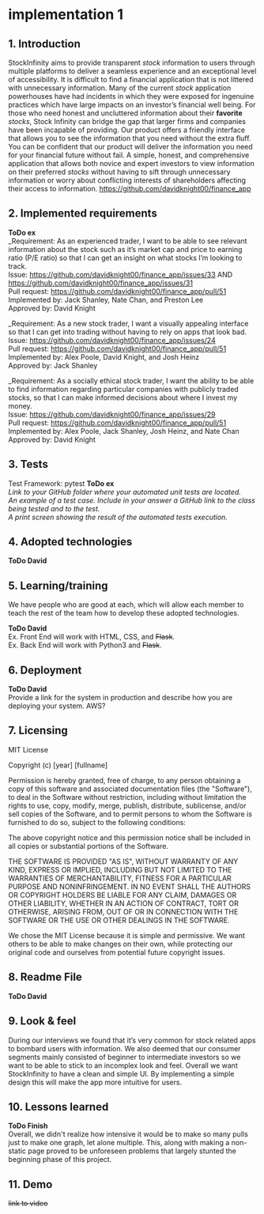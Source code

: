 # implementation 1

## 1. Introduction
StockInfinity aims to provide transparent _stock_ information to users through multiple platforms to deliver a seamless experience and an exceptional level of accessibility. It is difficult to find a financial application that is not littered with unnecessary information. Many of the current _stock_ application powerhouses have had incidents in which they were exposed for ingenuine practices which have large impacts on an investor’s financial well being. For those who need honest and uncluttered information about their **favorite** _stocks_, Stock Infinity can bridge the gap that larger firms and companies have been incapable of providing. Our product offers a friendly interface that allows you to see the information that you need without the extra fluff. You can be confident that our product will deliver the information you need for your financial future without fail. A simple, honest, and comprehensive application that allows both novice and expert investors to view information on their preferred _stocks_ without having to sift through unnecessary information or worry about conflicting interests of shareholders affecting their access to information.
https://github.com/davidknight00/finance_app

## 2. Implemented requirements
**ToDo ex**<br />
_Requirement: As an experienced trader, I want to be able to see relevant information about the stock such as it’s market cap and price to earning ratio (P/E ratio) so that I can get an insight on what stocks I’m looking to track.<br />
Issue: https://github.com/davidknight00/finance_app/issues/33 AND https://github.com/davidknight00/finance_app/issues/31 <br />
Pull request: https://github.com/davidknight00/finance_app/pull/51<br />
Implemented by: Jack Shanley, Nate Chan, and Preston Lee<br />
Approved by: David Knight<br />

_Requirement: As a new stock trader, I want a visually appealing interface so that I can get into trading without having to rely on apps that look bad.<br />
Issue: https://github.com/davidknight00/finance_app/issues/24<br />
Pull request: https://github.com/davidknight00/finance_app/pull/51<br />
Implemented by: Alex Poole, David Knight, and Josh Heinz<br />
Approved by: Jack Shanley<br />

_Requirement: As a socially ethical stock trader, I want the ability to be able to find information regarding particular companies with publicly traded stocks, so that I can make informed decisions about where I invest my money.<br />
Issue: https://github.com/davidknight00/finance_app/issues/29<br />
Pull request: https://github.com/davidknight00/finance_app/pull/51<br />
Implemented by: Alex Poole, Jack Shanley, Josh Heinz, and Nate Chan<br />
Approved by: David Knight<br />


## 3. Tests
Test Framework: pytest
**ToDo ex**<br />
_Link to your GitHub folder where your automated unit tests are located._<br />
_An example of a test case. Include in your answer a GitHub link to the class being tested and to the test._<br />
_A print screen showing the result of the automated tests execution._


## 4. Adopted technologies
**ToDo David**

## 5. Learning/training
We have people who are good at each, which will allow each member to teach the rest of the team how to develop these adopted technologies. 

**ToDo David**<br />
Ex. Front End will work with HTML, CSS, and  ~~Flask~~. <br />
Ex. Back End will work with Python3 and  ~~Flask~~.


## 6. Deployment
**ToDo David**<br />
Provide a link for the system in production and describe how you are deploying your system.
AWS?

## 7. Licensing
MIT License

Copyright (c) [year] [fullname]

Permission is hereby granted, free of charge, to any person obtaining a copy
of this software and associated documentation files (the "Software"), to deal
in the Software without restriction, including without limitation the rights
to use, copy, modify, merge, publish, distribute, sublicense, and/or sell
copies of the Software, and to permit persons to whom the Software is
furnished to do so, subject to the following conditions:

The above copyright notice and this permission notice shall be included in all
copies or substantial portions of the Software.

THE SOFTWARE IS PROVIDED "AS IS", WITHOUT WARRANTY OF ANY KIND, EXPRESS OR
IMPLIED, INCLUDING BUT NOT LIMITED TO THE WARRANTIES OF MERCHANTABILITY,
FITNESS FOR A PARTICULAR PURPOSE AND NONINFRINGEMENT. IN NO EVENT SHALL THE
AUTHORS OR COPYRIGHT HOLDERS BE LIABLE FOR ANY CLAIM, DAMAGES OR OTHER
LIABILITY, WHETHER IN AN ACTION OF CONTRACT, TORT OR OTHERWISE, ARISING FROM,
OUT OF OR IN CONNECTION WITH THE SOFTWARE OR THE USE OR OTHER DEALINGS IN THE
SOFTWARE.

We chose the MIT License because it is simple and permissive. We want others to be able to make changes on their own, while protecting our original code and ourselves from potential future copyright issues.


## 8. Readme File
**ToDo David**


## 9. Look & feel
During our interviews we found that it’s very common for stock related apps to bombard users  with information. We also deemed that our consumer segments mainly consisted of beginner to intermediate investors so we want to be able to stick to an incomplex look and feel. Overall we want StockInfinity to have a clean and simple UI. By implementing a simple design this will make the app more intuitive for users.

## 10. Lessons learned
**ToDo Finish**<br />
Overall, we didn't realize how intensive it would be to make so many pulls just to make one graph, let alone multiple. This, along with making a non-static page proved to be unforeseen problems that largely stunted the beginning phase of this project.

## 11. Demo
~~link to video~~

